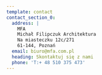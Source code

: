 ```yaml
---
template: contact
contact_section_0:
  address: |
    MFA
    Michał Filipczuk Architektura
    Na miasteczku 12c/271 
    61-144, Poznań
  email: biuro@mfa.com.pl
  heading: Skontaktuj się z nami
  phone: 'T:+ 48 510 375 473'
---
```


